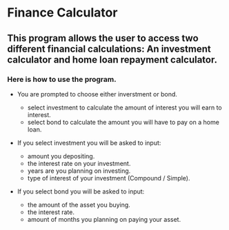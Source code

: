 # Finance Calculator

## This program allows the user to access two different financial calculations: An investment calculator and home loan repayment calculator.

### Here is how to use the program.

* You are prompted to choose either inverstment or bond.
  * select investment to calculate the amount of interest you will earn to interest.
  * select bond to calculate the amount you will have to pay on a home loan.

* If you select investment you will be asked to input:
  * amount you depositing.
  * the interest rate on your investment.
  * years are you planning on investing.
  * type of interest of your investment (Compound / Simple).

* If you select bond you will be asked to input:
  * the amount of the asset you buying.
  * the interest rate.
  * amount of months you planning on paying your asset.

